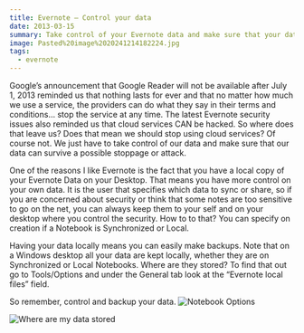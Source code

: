 ```yaml
---
title: Evernote – Control your data
date: 2013-03-15
summary: Take control of your Evernote data and make sure that your data can survive a possible stoppage or attack.
image: Pasted%20image%2020241214182224.jpg
tags:
  - evernote
---
```

Google’s announcement that Google Reader will not be available after July 1, 2013 reminded us that nothing lasts for ever and that no matter how much we use a service, the providers can do what they say in their terms and conditions… stop the service at any time. The latest Evernote security issues also reminded us that cloud services CAN be hacked. So where does that leave us? Does that mean we should stop using cloud services? Of course not. We just have to take control of our data and make sure that our data can survive a possible stoppage or attack.

One of the reasons I like Evernote is the fact that you have a local copy of your Evernote Data on your Desktop. That means you have more control on your own data. It is the user that specifies which data to sync or share, so if you are concerned about security or think that some notes are too sensitive to go on the net, you can always keep them to your self and on your desktop where you control the security. How to to that? You can specify on creation if a Notebook is Synchronized or Local.

Having your data locally means you can easily make backups. Note that on a Windows desktop all your data are kept locally, whether they are on Synchronized or Local Notebooks. Where are they stored? To find that out go to Tools/Options and under the General tab look at the “Evernote local files” field.

So remember, control and backup your data.
![Notebook Options](../../img/Pasted%20image%2020241214182301.jpg)

![Where are my data stored](../../img/Pasted%20image%2020241214182309.jpg)